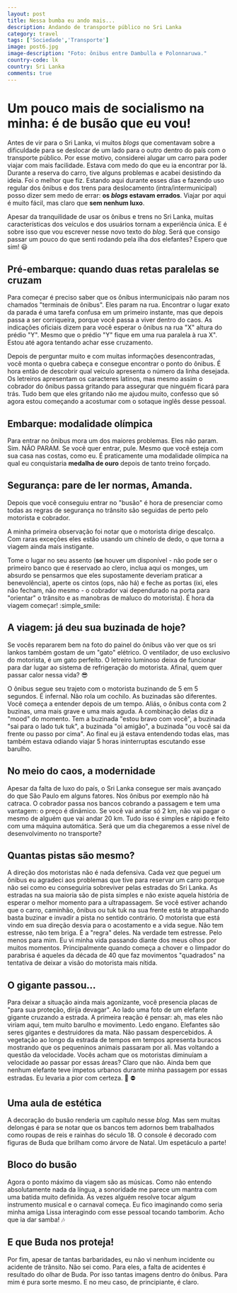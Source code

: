 ```yaml
---
layout: post
title: Nessa bumba eu ando mais...
description: Andando de transporte público no Sri Lanka
category: travel
tags: ['Sociedade','Transporte']
image: post6.jpg
image-description: "Foto: ônibus entre Dambulla e Polonnaruwa."
country-code: lk
country: Sri Lanka
comments: true
---
```


# Um pouco mais de socialismo na minha: é de busão que eu vou! 

Antes de vir para o Sri Lanka, vi muitos *blogs* que comentavam sobre a dificuldade para se deslocar de um lado para o outro dentro do país com o transporte público. Por esse motivo, considerei alugar um carro para poder viajar com mais facilidade. Estava com medo do que eu ia encontrar por lá. Durante a reserva do carro, tive alguns problemas e acabei desistindo da ideia. Foi o melhor que fiz. Estando aqui durante esses dias e fazendo uso regular dos ônibus e dos trens para deslocamento (intra/intermunicipal) posso dizer sem medo de errar: __os *blogs* estavam errados__. Viajar por aqui é muito fácil, mas claro que __sem nenhum luxo__. 

Apesar da tranquilidade de usar os ônibus e trens no Sri Lanka, muitas características dos veículos e dos usuários tornam a experiência única. E é sobre isso que vou escrever nesse novo texto do *blog*. Será que consigo passar um pouco do que senti rodando pela ilha dos elefantes? Espero que sim! :smiley:

## Pré-embarque: quando duas retas paralelas se cruzam

Para começar é preciso saber que os ônibus intermunicipais não param nos chamados "terminais de ônibus". Eles param na rua. Encontrar o lugar exato da parada é uma tarefa confusa em um primeiro instante, mas que depois passa a ser corriqueira, porque você passa a viver dentro do caos. As indicações oficiais dizem para você esperar o ônibus na rua "X" altura do prédio "Y". Mesmo que o prédio "Y" fique em uma rua paralela à rua X". Estou até agora tentando achar esse cruzamento.

Depois de perguntar muito e com muitas informações desencontradas,  você monta o quebra cabeça e consegue encontrar o ponto do ônibus. É hora então de descobrir qual veículo apresenta o número da linha desejada. Os letreiros apresentam os caracteres latinos, mas mesmo assim o cobrador do ônibus passa gritando para assegurar que ninguém ficará para trás. Tudo bem que eles gritando não me ajudou muito, confesso que só agora estou começando a acostumar com o sotaque inglês desse pessoal.

## Embarque: modalidade olímpica

Para entrar no ônibus mora um dos maiores problemas. Eles não param. Sim. NÃO PARAM. Se você quer entrar, pule. Mesmo que você esteja com sua casa nas costas, como eu. É praticamente uma modalidade olímpica na qual eu conquistaria __medalha de ouro__ depois de tanto treino forçado.

## Segurança: pare de ler normas, Amanda.

Depois que você conseguiu entrar no "busão" é hora de presenciar como todas as regras de segurança no trânsito são seguidas de perto pelo motorista e cobrador.

A minha primeira observação foi notar que o motorista dirige descalço. Com raras exceções eles estão usando um chinelo de dedo, o que torna a viagem ainda mais instigante. 

Tome o lugar no seu assento (__se__ houver um disponível - não pode ser o primeiro banco que é reservado ao clero, inclua aqui os monges, um absurdo se pensarmos que eles supostamente deveriam praticar a benevolência), aperte os cintos (ops, não há) e feche as portas (ixi, eles não fecham, não mesmo - o cobrador vai dependurado na porta para "orientar" o trânsito e as manobras de maluco do motorista). É hora da viagem começar! :simple_smile:

## A viagem: já deu sua buzinada de hoje?

Se vocês repararem bem na foto do painel do ônibus vão ver que os sri lankos também gostam de um "gato" elétrico. O ventilador, de uso exclusivo do motorista, é um gato perfeito. O letreiro luminoso deixa de funcionar para dar lugar ao sistema de refrigeração do motorista. Afinal, quem quer passar calor nessa vida? :sunglasses:

O ônibus segue seu trajeto com o motorista buzinando de 5 em 5 segundos. É infernal. Não rola um cochilo. As buzinadas são diferentes. Você começa a entender depois de um tempo. Aliás, o ônibus conta com 2 buzinas, uma mais grave e uma mais aguda. A combinação delas diz a "mood" do momento. Tem a buzinada "estou bravo com você", a buzinada "sai para o lado tuk tuk", a buzinada "oi amigão", a buzinada "ou você sai da frente ou passo por cima".  Ao final eu já estava entendendo todas elas, mas também estava odiando viajar 5 horas ininterruptas escutando esse barulho.

## No meio do caos, a modernidade

Apesar da falta de luxo do país, o Sri Lanka consegue ser mais avançado do que São Paulo em alguns fatores. Nos ônibus por exemplo não há catraca. O cobrador passa nos bancos cobrando a passagem e tem uma vantagem: o preço é dinâmico. Se você vai andar só 2 km, não vai pagar o mesmo de alguém que vai andar 20 km. Tudo isso é simples e rápido e  feito com uma máquina automática. Será que um dia chegaremos a esse nível de desenvolvimento no transporte?

## Quantas pistas são mesmo?

A direção dos motoristas não é nada defensiva. Cada vez que peguei um ônibus eu agradeci aos problemas que tive para reservar um carro porque não sei como eu conseguiria sobreviver pelas estradas do Sri Lanka. As estradas na sua maioria são de pista simples e não existe aquela história de esperar o melhor momento para a ultrapassagem. Se você estiver achando que o carro, caminhão, ônibus ou tuk tuk na sua frente está te atrapalhando basta buzinar e invadir a pista no sentido contrário. O motorista que está vindo em sua direção desvia para o acostamento e a vida segue. Não tem estresse, não tem briga. É a "regra" deles. Na verdade tem estresse. Pelo menos para mim. Eu vi minha vida passando diante dos meus olhos por muitos momentos. Principalmente quando começa a chover e o limpador do parabrisa é aqueles da década de 40 que faz movimentos "quadrados" na tentativa de deixar a visão do motorista mais nítida.

## O gigante passou...

Para deixar a situação ainda mais agonizante, você presencia placas de "para sua proteção, dirija devagar". Ao lado uma foto de um elefante gigante cruzando a estrada. A primeira reação é pensar: ah, mas eles não viriam aqui, tem muito barulho e movimento. Ledo engano. Elefantes são seres gigantes e destruidores da mata. Não passam despercebidos. A vegetação ao longo da estrada de tempos em tempos apresenta buracos mostrando que os pequeninos animais passaram por ali. Mas voltando a questão da velocidade. Vocês acham que os motoristas diminuíam a velocidade ao passar por essas áreas? Claro que não. Ainda bem que nenhum elefante teve ímpetos urbanos durante minha passagem por essas estradas. Eu levaria a pior com certeza. :elephant: :no_entry:

## Uma aula de estética

A decoração do busão renderia um capítulo nesse *blog*. Mas sem muitas delongas é para se notar que os bancos tem adornos bem trabalhados como roupas de reis e rainhas do século 18. O console é decorado com figuras de Buda que brilham como árvore de Natal. Um espetáculo a parte! 

## Bloco do busão

Agora o ponto máximo da viagem são as músicas. Como não entendo absolutamente nada da língua, a sonoridade me parece um mantra com uma batida muito definida. Ás vezes alguém resolve tocar algum instrumento musical e o carnaval começa. Eu fico imaginando como seria minha amiga Lissa interagindo com esse pessoal tocando tamborim. Acho que ia dar samba! :notes:

## E que Buda nos proteja!

Por fim, apesar de tantas barbaridades, eu não vi nenhum incidente ou acidente de trânsito. Não sei como. Para eles, a falta de acidentes é resultado do olhar de Buda. Por isso tantas imagens dentro do ônibus. Para mim é pura sorte mesmo. E no meu caso, de principiante, é claro.
